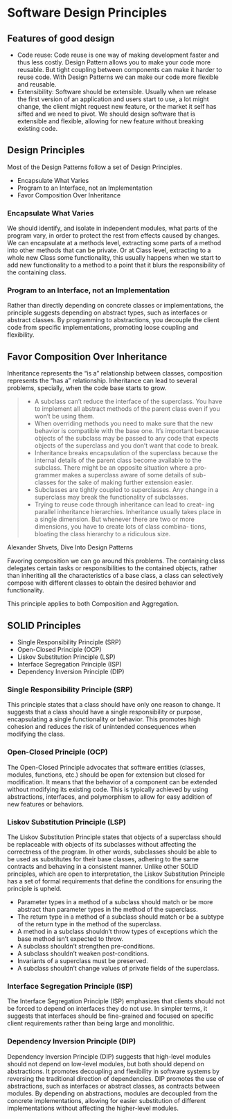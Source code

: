 # Software Design Principles

## Features of good design

- Code reuse: Code reuse is one way of making development faster and thus less costly. Design Pattern allows you to make your code more reusable. But tight coupling between components can make it harder to reuse code. With Design Patterns we can make our code more flexible and reusable.
- Extensibility: Software should be extensible. Usually when we release the first version of an application and users start to use, a lot might change, the client might request new feature, or the market it self has sifted and we need to pivot. We should design software that is extensible and flexible, allowing for new feature without breaking existing code.

## Design Principles

Most of the Design Patterns follow a set of Design Principles.

- Encapsulate What Varies
- Program to an Interface, not an Implementation
- Favor Composition Over Inheritance

### Encapsulate What Varies

We should identify, and isolate in independent modules, what parts of the program vary, in order to protect the rest from effects caused by changes. We can encapsulate at a methods level, extracting some parts of a method into other methods that can be private. Or at Class level, extracting to a whole new Class some functionality, this usually happens when we start to add new functionality to a method to a point that it blurs the responsibility of the containing class.

### Program to an Interface, not an Implementation

Rather than directly depending on concrete classes or implementations, the principle suggests depending on abstract types, such as interfaces or abstract classes. By programming to abstractions, you decouple the client code from specific implementations, promoting loose coupling and flexibility.

## Favor Composition Over Inheritance

Inheritance represents the “is a” relationship between classes, composition represents the “has a” relationship. Inheritance can lead to several problems, specially, when the code base starts to grow.

> - A subclass can’t reduce the interface of the superclass. You have to implement all abstract methods of the parent class even if you won’t be using them.
> - When overriding methods you need to make sure that the new behavior is compatible with the base one. It’s important because objects of the subclass may be passed to any code that expects objects of the superclass and you don’t want that code to break.
> - Inheritance breaks encapsulation of the superclass because the internal details of the parent class become available to the subclass. There might be an opposite situation where a pro- grammer makes a superclass aware of some details of sub- classes for the sake of making further extension easier.
> - Subclasses are tightly coupled to superclasses. Any change in a superclass may break the functionality of subclasses.
> - Trying to reuse code through inheritance can lead to creat- ing parallel inheritance hierarchies. Inheritance usually takes place in a single dimension. But whenever there are two or more dimensions, you have to create lots of class combina- tions, bloating the class hierarchy to a ridiculous size.

Alexander Shvets, Dive Into Design Patterns

Favoring composition we can go around this problems. The containing class delegates certain tasks or responsibilities to the contained objects, rather than inheriting all the characteristics of a base class, a class can selectively compose with different classes to obtain the desired behavior and functionality.

This principle applies to both Composition and Aggregation.

## SOLID Principles

- Single Responsibility Principle (SRP)
- Open-Closed Principle (OCP)
- Liskov Substitution Principle (LSP)
- Interface Segregation Principle (ISP)
- Dependency Inversion Principle (DIP)

### Single Responsibility Principle (SRP)

This principle states that a class should have only one reason to change. It suggests that a class should have a single responsibility or purpose, encapsulating a single functionality or behavior. This promotes high cohesion and reduces the risk of unintended consequences when modifying the class.

### Open-Closed Principle (OCP)

The Open-Closed Principle advocates that software entities (classes, modules, functions, etc.) should be open for extension but closed for modification. It means that the behavior of a component can be extended without modifying its existing code. This is typically achieved by using abstractions, interfaces, and polymorphism to allow for easy addition of new features or behaviors.

### Liskov Substitution Principle (LSP)

The Liskov Substitution Principle states that objects of a superclass should be replaceable with objects of its subclasses without affecting the correctness of the program. In other words, subclasses should be able to be used as substitutes for their base classes, adhering to the same contracts and behaving in a consistent manner. Unlike other SOLID principles, which are open to interpretation, the Liskov Substitution Principle has a set of formal requirements that define the conditions for ensuring the principle is upheld.

- Parameter types in a method of a subclass should match or be more abstract than parameter types in the method of the superclass.
- The return type in a method of a subclass should match or be a subtype of the return type in the method of the superclass.
- A method in a subclass shouldn’t throw types of exceptions which the base method isn’t expected to throw.
- A subclass shouldn’t strengthen pre-conditions.
- A subclass shouldn’t weaken post-conditions.
- Invariants of a superclass must be preserved.
- A subclass shouldn’t change values of private fields of the superclass.

### Interface Segregation Principle (ISP)

The Interface Segregation Principle (ISP) emphasizes that clients should not be forced to depend on interfaces they do not use. In simpler terms, it suggests that interfaces should be fine-grained and focused on specific client requirements rather than being large and monolithic.

### Dependency Inversion Principle (DIP)

Dependency Inversion Principle (DIP) suggests that high-level modules should not depend on low-level modules, but both should depend on abstractions. It promotes decoupling and flexibility in software systems by reversing the traditional direction of dependencies. DIP promotes the use of abstractions, such as interfaces or abstract classes, as contracts between modules. By depending on abstractions, modules are decoupled from the concrete implementations, allowing for easier substitution of different implementations without affecting the higher-level modules.
